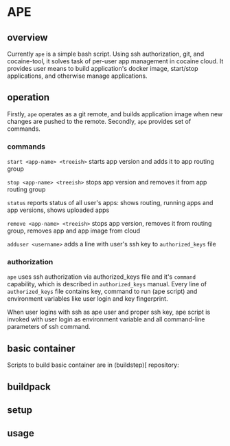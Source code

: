 
# APE

## overview

Currently `ape` is a simple bash script. Using ssh authorization, git,
and cocaine-tool, it solves task of per-user app management in cocaine
cloud. It provides user means to build application's docker image,
start/stop applications, and otherwise manage applications.

## operation

Firstly, `ape` operates as a git remote, and builds application image
when new changes are pushed to the remote.
Secondly, `ape` provides set of commands.

### commands

`start <app-name> <treeish>` starts app version and adds it to app
routing group

`stop <app-name> <treeish>` stops app version and removes it from app
routing group

`status` reports status of all user's apps: shows routing, running
apps and app versions, shows uploaded apps

`remove <app-name> <treeish>` stops app version, removes it from
routing group, removes app and app image from cloud

`adduser <username>` adds a line with user's ssh key to
`authorized_keys` file

### authorization

`ape` uses ssh authorization via authorized_keys file and it's `command`
capability, which is described in `authorized_keys` manual.
Every line of `authorized_keys` file contains key, command to
run (ape script) and environment variables like user login and key
fingerprint. 

When user logins with ssh as ape user and proper ssh key, ape script
is invoked with user login as environment variable and all
command-line parameters of ssh command.

## basic container

Scripts to build basic container are in (buildstep)[ repository: 

## buildpack

## setup

## usage


